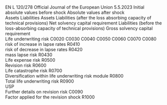 EN  L 120/278 Official Journal of the European Union 5.5.2023
 Initial absolute values before 
shock  Absolute values after shock  
Assets  Liabilities  Assets  Liabilities (after the 
loss absorbing 
capacity of technical 
provisions)  Net solvency capital 
requirement  Liabilities 
(before the 
loss-absorbing 
capacity of 
technical 
provisions)  Gross solvency 
capital 
requirement  
Life underwriting risk  C0020  C0030  C0040  C0050  C0060  C0070  C0080  
risk of increase in lapse rates  R0410  
risk of decrease in lapse rates  R0420  
mass lapse risk  R0430  
Life expense risk  R0500  
Revision risk  R0600  
Life catastrophe risk  R0700  
Diversification within life underwriting risk 
module  R0800  
Total life underwriting risk  R0900  
USP  
Further details on revision risk  C0090  
Factor applied for the revision shock  R1000